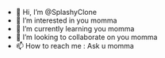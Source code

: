 - 👋 Hi, I’m @SplashyClone
- 👀 I’m interested in you momma
- 🌱 I’m currently learning you momma
- 💞️ I’m looking to collaborate on you momma
- 📫 How to reach me : Ask u momma

<!---
SplashyClone/SplashyClone is a ✨ special ✨ repository because its `README.md` (this file) appears on your GitHub profile.
You can click the Preview link to take a look at your changes.
--->
